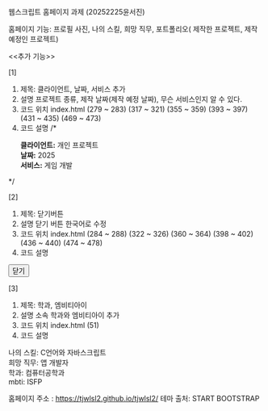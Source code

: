 웹스크립트 홈페이지 과제 (20252225윤서진)

홈페이지 기능: 프로필 사진, 나의 스킬, 희망 직무, 포트폴리오( 제작한 프로젝트, 제작 예정인 프로젝트)

<<추가 기능>>

[1]
1) 제목: 클라이언트, 날짜, 서비스 추가
2) 설명
프로젝트 종류, 제작 날짜(제작 예정 날짜), 무슨 서비스인지 알 수 있다.
3) 코드 위치
index.html (279 ~ 283) (317 ~ 321) (355 ~ 359) (393 ~ 397) (431 ~ 435) (469 ~ 473) 
4) 코드 설명
/* <p>
   <strong>클라이언트:</strong> 개인 프로젝트<br>
   <strong>날짜:</strong> 2025</span><br>
   <strong>서비스:</strong> 게임 개발</span>
</p> */

[2]
1) 제목: 닫기버튼
2) 설명
   닫기 버튼 한국어로 수정
3) 코드 위치
index.html (284 ~ 288) (322 ~ 326) (360 ~ 364) (398 ~ 402) (436 ~ 440) (474 ~ 478)
4) 코드 설명
<div class="text-center mt-4">
  <button class="btn btn-outline-dark" data-bs-dismiss="modal">
  <i class="fas fa-times fa-fw"></i> 닫기
  </button>
</div>

[3] 
1) 제목: 학과, 엠비티아이
2) 설명
   소속 학과와 엠비티아이 추가
3) 코드 위치
index.html (51)
4) 코드 설명
 <p class="masthead-subheading font-weight-light mb-0">나의 스킬: C언어와 자바스크립트<br> 희망 직무: 앱 개발자<br> 학과: 컴퓨터공학과<br> mbti: ISFP</p>


 

홈페이지 주소 : https://tjwlsl2.github.io/tjwlsl2/
테마 출처: START BOOTSTRAP
